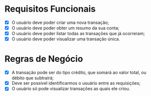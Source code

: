 # Requisitos Funcionais

-[x] O usuário deve poder criar uma nova transação;
-[x] O usuário deve poder obter um resumo da sua conta;
-[x] O usuário deve poder listar todas as transações que já ocorreram;
-[x] O usuário deve poder visualizar uma transação única.

# Regras de Negócio

-[x] A transação pode ser do tipo crédito, que somará ao valor total, ou débito que subtrairá;
-[x] Deve ser possível identificarmos o usuário entre as requisições;
-[x] O usuário só pode visualizar transações as quais ele criou.
